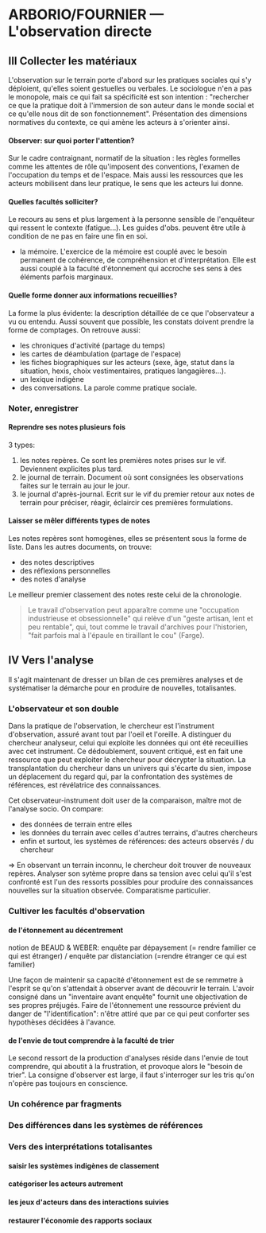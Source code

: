 # ARBORIO/FOURNIER — L'observation directe

## III Collecter les matériaux

L'observation sur le terrain porte d'abord sur les pratiques sociales qui s'y déploient, qu'elles soient gestuelles ou verbales. Le sociologue n'en a pas le monopole, mais ce qui fait sa spécificité est son intention : "rechercher ce que la pratique doit à l'immersion de son auteur dans le monde social et ce qu'elle nous dit de son fonctionnement". Présentation des dimensions normatives du contexte, ce qui amène les acteurs à s'orienter ainsi.

#### Observer: sur quoi porter l'attention?

Sur le cadre contraignant, normatif de la situation : les règles formelles comme les attentes de rôle qu'imposent des conventions, l'examen de l'occupation du temps et de l'espace. Mais aussi les ressources que les acteurs mobilisent dans leur pratique, le sens que les acteurs lui donne.

#### Quelles facultés solliciter?

Le recours au sens et plus largement à la personne sensible de l'enquêteur qui ressent le contexte \(fatigue...\). Les guides d'obs. peuvent être utile à condition de ne pas en faire une fin en soi.

* la mémoire. L'exercice de la mémoire est couplé avec le besoin permanent de cohérence, de compréhension et d'interprétation. Elle est aussi couplé à la faculté d'étonnement qui accroche ses sens à des éléments parfois marginaux.

#### Quelle forme donner aux informations recueillies?

La forme la plus évidente: la description détaillée de ce que l'observateur a vu ou entendu. Aussi souvent que possible, les constats doivent prendre la forme de comptages. On retrouve aussi:

* les chroniques d'activité \(partage du temps\)
* les cartes de déambulation \(partage de l'espace\)
* les fiches biographiques sur les acteurs \(sexe, âge, statut dans la situation, hexis, choix vestimentaires, pratiques langagières...\).
* un lexique indigène
* des conversations. La parole comme pratique sociale.

### Noter, enregistrer

#### Reprendre ses notes plusieurs fois

3 types:

1. les notes repères. Ce sont les premières notes prises sur le vif. Deviennent explicites plus tard.
2. le journal de terrain. Document où sont consignées les observations faites sur le terrain au jour le jour.
3. le journal d'après-journal. Ecrit sur le vif du premier retour aux notes de terrain pour préciser, réagir, éclaircir ces premières formulations.

#### Laisser se mêler différents types de notes

Les notes repères sont homogènes, elles se présentent sous la forme de liste. Dans les autres documents, on trouve:

* des notes descriptives
* des réflexions personnelles
* des notes d'analyse

Le meilleur premier classement des notes reste celui de la chronologie.

> Le travail d'observation peut apparaître comme une "occupation industrieuse et obsessionnelle" qui relève d'un "geste artisan, lent et peu rentable", qui, tout comme le travail d'archives pour l'historien, "fait parfois mal à l'épaule en tiraillant le cou" \(Farge\).

## IV Vers l'analyse

Il s'agit maintenant de dresser un bilan de ces premières analyses et de systématiser la démarche pour en produire de nouvelles, totalisantes.

### L'observateur et son double

Dans la pratique de l'observation, le chercheur est l'instrument d'observation, assuré avant tout par l'oeil et l'oreille. A distinguer du chercheur analyseur, celui qui exploite les données qui ont été receuillies avec cet instrument. Ce dédoublement, souvent critiqué, est en fait une ressource que peut exploiter le chercheur pour décrypter la situation. La transplantation du chercheur dans un univers qui s'écarte du sien, impose un déplacement du regard qui, par la confrontation des systèmes de références, est révélatrice des connaissances.

Cet observateur-instrument doit user de la comparaison, maître mot de l'analyse socio. On compare:

* des données de terrain entre elles
* les données du terrain avec celles d'autres terrains, d'autres chercheurs
* enfin et surtout, les systèmes de références: des acteurs observés / du chercheur

=&gt; En observant un terrain inconnu, le chercheur doit trouver de nouveaux repères. Analyser son sytème propre dans sa tension avec celui qu'il s'est confronté est l'un des ressorts possibles pour produire des connaissances nouvelles sur la situation observée. Comparatisme particulier.

### Cultiver les facultés d'observation

#### de l'étonnement au décentrement

notion de BEAUD & WEBER:  enquête par dépaysement \(= rendre familier ce qui est étranger\) / enquête par distanciation \(=rendre étranger ce qui est familier\)

Une façon de maintenir sa capacité d'étonnement est de se remmetre à l'esprit se qu'on s'attendait à observer avant de découvrir le terrain. L'avoir consigné dans un "inventaire avant enquête" fournit une objectivation de ses propres préjugés. Faire de l'étonnement une ressource prévient du danger de "l'identification": n'être attiré que par ce qui peut conforter ses hypothèses décidées à l'avance.

#### de l'envie de tout comprendre à la faculté de trier

Le second ressort de la production d'analyses réside dans l'envie de tout comprendre, qui aboutit à la frustration, et provoque alors le "besoin de trier". La consigne d'observer est large, il faut s'interroger sur les tris qu'on n'opère pas toujours en conscience.

### Un cohérence par fragments

### Des différences dans les systèmes de références

### Vers des interprétations totalisantes

#### saisir les systèmes indigènes de classement

#### catégoriser les acteurs autrement

#### les jeux d'acteurs dans des interactions suivies

#### restaurer l'économie des rapports sociaux

